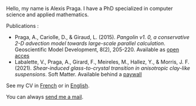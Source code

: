 Hello, my name is Alexis Praga. I have a PhD specialized in computer
science and applied mathematics.

Publications :

-   Praga, A., Cariolle, D., & Giraud, L. (2015). *Pangolin v1. 0, a
    conservative 2-D advection model towards large-scale parallel
    calculation*. Geoscientific Model Development, 8(2), 205-220.
    Available as [open
    acces](https://gmd.copernicus.org/articles/8/205/2015)
-   Labalette, V., Praga, A., Girard, F., Meireles, M., Hallez, Y., &
    Morris, J. F. (2021). *Shear-induced glass-to-crystal transition in
    anisotropic clay-like suspensions*. Soft Matter. Available behind a
    [paywall](https://pubs.rsc.org/en/content/articlelanding/2021/sm/d0sm02081h/unauth#!divAbstract)

See my CV in [French](files/cv_alexis_praga_fr.pdf) or in
[English](files/cv_alexis_praga_en.pdf).

You can always [send me a mail](mailto:alexis.praga@free.fr).
